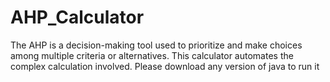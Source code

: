 # AHP_Calculator
The AHP is a decision-making tool used to prioritize and make choices among multiple criteria or alternatives. This calculator automates the complex calculation involved.
Please download any version of java to run it
